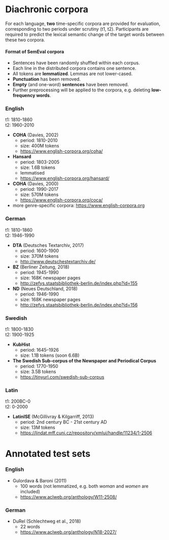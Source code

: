 # Diachronic corpora
For each language, **two** time-specific corpora are provided for evaluation, corresponding to two periods under scrutiny (t1, t2). 
Participants are required to predict the lexical semantic change of the target words between these two corpora.

#### Format of SemEval corpora
- Sentences have been randomly shuffled within each corpus. 
- Each line in the distributed corpora contains one sentence. 
- All tokens are **lemmatized**. Lemmas are not lower-cased.
- **Punctuation** has been removed. 
- **Empty** (and one-word) **sentences** have been removed.
- Further preprocessing will be applied to the corpora, e.g. deleting **low-frequency words**.

### English
t1: 1810-1860 \
t2: 1960-2010

- **COHA** (Davies, 2002) 
  - period: 1810-2010
  - size: 400M tokens
  - https://www.english-corpora.org/coha/
- **Hansard** 
  - period: 1803-2005
  - size: 1.6B tokens
  - lemmatised
  - https://www.english-corpora.org/hansard/
- **COHA** (Davies, 2000) 
  - period: 1990-2017
  - size: 570M tokens
  - https://www.english-corpora.org/coca/
- more genre-specific corpora: https://www.english-corpora.org


### German
t1: 1810-1860 \
t2: 1946-1990

- **DTA** (Deutsches Textarchiv, 2017)
  - period: 1600-1900
  - size: 370M tokens
  - http://www.deutschestextarchiv.de/
- **BZ** (Berliner Zeitung, 2018)
  - period: 1945-1990
  - size: 168K newspaper pages
  - http://zefys.staatsbibliothek-berlin.de/index.php?id=155
- **ND** (Neues Deutschland, 2018)
  - period: 1946-1990
  - size: 168K newspaper pages
  - http://zefys.staatsbibliothek-berlin.de/index.php?id=156


### Swedish
t1: 1800-1830 \
t2: 1900-1925

- **KubHist** 
  - period: 1645–1926
  - size: 1.1B tokens (soon 6.6B)
- **The Swedish Sub-corpus of the Newspaper and Periodical Corpus**
  - period: 1770-1950
  - size: 3.5B tokens
  - https://tinyurl.com/swedish-sub-corpus
    
    
### Latin
t1: 200BC-0 \
t2: 0-2000

- **LatinISE** (McGillivray & Kilgarriff, 2013)
  - period: 2nd century BC - 21st century AD
  - size: 13M tokens
  - https://lindat.mff.cuni.cz/repository/xmlui/handle/11234/1-2506


# Annotated test sets

### English
- Gulordava & Baroni (2011)
  - 100 words (not lemmatized, e.g. both *woman* and *women* are included)
  - https://www.aclweb.org/anthology/W11-2508/

### German 
- DuRel (Schlechtweg et al., 2018)
  - 22 words
  - https://www.aclweb.org/anthology/N18-2027/
  
